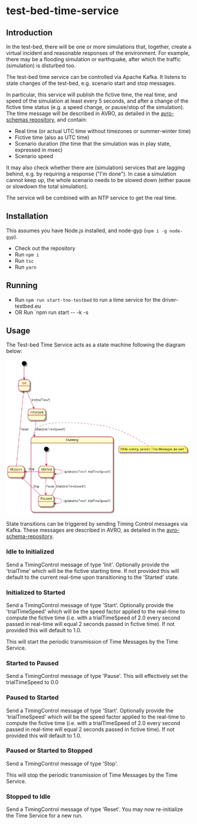 # test-bed-time-service

## Introduction
In the test-bed, there will be one or more simulations that, together, create a virtual incident and reasonable responses of the environment. For example, there may be a flooding simulation or earthquake, after which the traffic (simulation) is disturbed too.

The test-bed time service can be controlled via Apache Kafka. It listens to state changes of the test-bed, e.g. scenario start and stop messages.

In particular, this service will publish the fictive time, the real time, and speed of the simulation at least every 5 seconds, and after a change of the fictive time status (e.g. a speed change, or pause/stop of the simulation). The time message will be described in AVRO, as detailed in the [avro-schemas repository](https://github.com/DRIVER-EU/avro-schemas/blob/master/core/time/connect-status-time-value.avsc), and contain:
- Real time (or actual UTC time without timezones or summer-winter time)
- Fictive time (also as UTC time)
- Scenario duration (the time that the simulation was in play state, expressed in msec)
- Scenario speed

It may also check whether there are (simulation) services that are lagging behind, e.g. by requiring a response ("I'm done"). In case a simulation cannot keep up, the whole scenario needs to be slowed down (either pause or slowdown the total simulation).

The service will be combined with an NTP service to get the real time.

## Installation

This assumes you have Node.js installed, and node-gyp (`npm i -g node-gyp`).

* Check out the repository
* Run `npm i`
* Run `tsc`
* Run `yarn`

## Running

* Run `npm run start-tno-testbed` to run a time service for the driver-testbed.eu
* OR Run `npm run start -- -k <kafka broker host:port> -s <schema registry host:port>

## Usage 

The Test-bed Time Service acts as a state machine following the diagram below:

![States](out/doc/uml/statediagram/statediagram.png)

State transitions can be triggered by sending Timing Control messages via Kafka. These messages are described in AVRO, as detailed in the [avro-schema-repository](https://github.com/DRIVER-EU/avro-schemas/blob/master/core/time/connect-status-time-control-value.avsc). 

### Idle to Initialized

Send a TimingControl message of type 'Init'. Optionally provide the 'trialTime' which will be the fictive starting time. If not provided this will default to the current real-time upon transitioning to the 'Started' state.

### Initialized to Started

Send a TimingControl message of type 'Start'. Optionally provide the 'trialTimeSpeed' which will be the speed factor applied to the real-time to compute the fictive time (i.e. with a trialTimeSpeed of 2.0 every second passed in real-time will equal 2 seconds passed in fictive time).  If not provided this will default to 1.0.

This will start the periodic transmission of Time Messages by the Time Service.

### Started to Paused

Send a TimingControl message of type 'Pause'. This will effectively set the trialTimeSpeed to 0.0

### Paused to Started

Send a TimingControl message of type 'Start'.  Optionally provide the 'trialTimeSpeed' which will be the speed factor applied to the real-time to compute the fictive time (i.e. with a trialTimeSpeed of 2.0 every second passed in real-time will equal 2 seconds passed in fictive time).  If not provided this will default to 1.0.

### Paused or Started to Stopped

Send a TimingControl message of type 'Stop'. 

This will stop the periodic transmission of Time Messages by the Time Service.

### Stopped to Idle

Send a TimingControl message of type 'Reset'. You may now re-initialize the Time Service for a new run.

